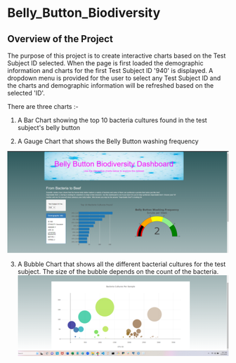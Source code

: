 # Belly_Button_Biodiversity

## Overview of the Project

The purpose of this project is to create interactive charts based on the Test Subject ID selected. When the page is first loaded the demographic information and charts for the first Test Subject ID '940' is displayed. A dropdown menu is provided for the user to select any Test Subject ID and the charts and demographic information will be refreshed based on the selected 'ID'. 

There are three charts :-

1.  A Bar Chart showing the top 10 bacteria cultures found in the test subject's belly button

2.  A Gauge Chart that shows the Belly Button washing frequency

![Bar Chart and Gauge Chart](Images/Charts1.png)

3.  A Bubble Chart that shows all the different bacterial cultures for the test subject. The size of the bubble depends on the count of the bacteria.
![Bubble Chart](Images/Charts2.png)
